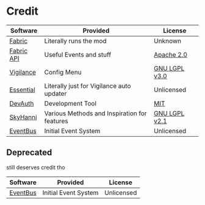 # Credit

| Software                                                       | Provided                                     | License                                                                       |
|----------------------------------------------------------------|----------------------------------------------|-------------------------------------------------------------------------------|
| [Fabric](https://fabricmc.net/)                                | Literally runs the mod                       | Unknown                                                                       |
| [Fabric API](https://github.com/FabricMC/fabric)               | Useful Events and stuff                      | [Apache 2.0](https://github.com/FabricMC/fabric/blob/master/LICENSE)          |
| [Vigilance](https://github.com/EssentialGG/Vigilance)          | Config Menu                                  | [GNU LGPL v3.0](https://github.com/EssentialGG/Vigilance/blob/master/LICENSE) |
| [Essential](https://essential.gg/)                             | Literally just for Vigilance auto updater    | Unlicensed                                                                    |
| [DevAuth](https://github.com/DJtheRedstoner/DevAuth)           | Development Tool                             | [MIT](https://github.com/DJtheRedstoner/DevAuth/blob/master/LICENSE)          |
| [SkyHanni](https://github.com/hannibal002/SkyHanni)            | Various Methods and Inspiration for features | [GNU LGPL v2.1](https://github.com/hannibal002/SkyHanni/blob/beta/LICENSE)    |
| [EventBus](https://github.com/pvpb0t/EventBus/tree/master/src) | Initial Event System                         | Unlicensed                                                                    |

## Deprecated
still deserves credit tho

| Software                                                       | Provided             | License    |
|----------------------------------------------------------------|----------------------|------------|
| [EventBus](https://github.com/pvpb0t/EventBus/tree/master/src) | Initial Event System | Unlicensed |
